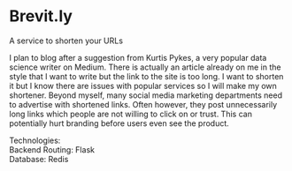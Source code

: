 # Brevit.ly

A service to shorten your URLs

I plan to blog after a suggestion from Kurtis Pykes, a very popular data science writer on Medium. There is actually an article already on me in the style that I want to write but the link to the site is too long. I want to shorten it but I know there are issues with popular services so I will make my own shortener. Beyond myself, many social media marketing departments need to advertise with shortened links. Often however, they post unnecessarily long links which people are not willing to click on or trust. This can potentially hurt branding before users even see the product. 

Technologies: <br>
Backend Routing: Flask <br>
Database: Redis
